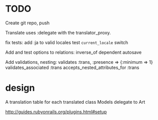 # TODO

  Create git repo, push

  Translate uses :delegate with the translator_proxy.

  fix tests: add :ja to valid locales
  test `current_locale` switch

  Add and test options to relations: 
    inverse_of
    dependent
    autosave

  Add validations, nesting:
    validates :trans, :presence => {:minimum => 1}
    validates_associated :trans
    accepts_nested_attributes_for :trans
      

# design

A translation table for each translated class
Models delegate to Art

http://guides.rubyonrails.org/plugins.html#setup
